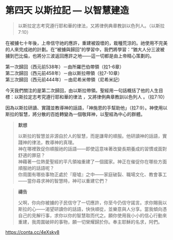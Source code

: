 # 第四天 以斯拉記 — 以智慧建造
> 以斯拉定志考究遵行耶和華的律法，又將律例典章教訓以色列人。（以斯拉7:10）

在被擄七十年後，上帝信守祂的應許，重建被毀壞的，栽種荒涼的。祂使用不完美的人來完成祂的計劃。在“被擄與歸回”的學習中，我們將學習：“猶大人分三波被擄到巴比倫，也將分三波返回應許之地——這一切都是由上帝精心策劃的。

第一次歸回（西元前538年）－由所羅巴伯帶領（拉1-6章）  
第二次歸回（西元前458年）－由以斯拉帶領（拉7-10章）  
第三次歸回（西元前444年）－由尼希米帶領（尼希米記）

今天我們關注的是第二次歸回，由以斯拉帶領。聖經用一句話概括了他的人生目標：以斯拉定志考究遵行耶和華的律法 ，又將律例典章教訓以色列人 。（拉7:10）  

因為以斯拉研讀、實踐並教導神的話語，「神施恩的手幫助他」（拉7:9）。神使用以斯拉的智慧，將分散的百姓轉變為一個敬拜神，以聖經為中心的群體。
                      
> **默想**  
>
> 以斯拉的智慧並非源自於人的智慧，而是謙卑的順服。他研讀神的話語，實踐神的律法，教導神的真理。  
神在哪裡敦促你順服祂的話語——即使這意味著改變長期養成的習慣或面對舒適的罪惡？  
神藉著一位熱愛聖經的平凡領袖重建了一個國家。神正在催促你在哪些方面順服祂的話語呢？  
你周圍有哪些事物正處於『廢墟』之中——家庭破裂、職場文化、教會事工——當你尋求神的智慧時，神可以重建它們？
                   
> **禱告**  
>
> 父啊，你向你被擄的子民信守了一切應許，你至今仍信守諾言。求你賜我以斯拉的心——渴望研讀你的話語，快快順從，並樂意與人分享。當我傾向憑自己的見解行事，求你以你的智慧取而代之。願你使用我小小的信心行動來重建，我周圍破碎的事物，願一切榮耀歸於你。奉主耶穌的名求，阿們。

https://conta.cc/4eXsky8
